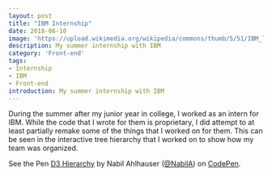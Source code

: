 ```yaml
---
layout: post
title: "IBM Internship"
date: 2018-06-10
image: 'https://upload.wikimedia.org/wikipedia/commons/thumb/5/51/IBM_logo.svg/800px-IBM_logo.svg.png'
description: My summer internship with IBM
category: 'Front-end'
tags:
- Internship
- IBM
- Front-end
introduction: My summer internship with IBM
---
```


During the summer after my junior year in college, I worked as an intern for IBM. While the code that I wrote for them is proprietary, I did attempt to at least partially remake some of the things that I worked on for them. This can be seen in the interactive tree hierarchy that I worked on to show how my team was organized.

<p data-height="600" data-theme-id="24359" data-slug-hash="KrLPXW" data-default-tab="result" data-user="NabilA" data-embed-version="2" data-pen-title="D3 Hierarchy" class="codepen">See the Pen <a href="https://codepen.io/NabilA/pen/KrLPXW/">D3 Hierarchy</a> by Nabil Ahlhauser (<a href="https://codepen.io/NabilA">@NabilA</a>) on <a href="https://codepen.io">CodePen</a>.</p>
<script async src="https://static.codepen.io/assets/embed/ei.js"></script>
